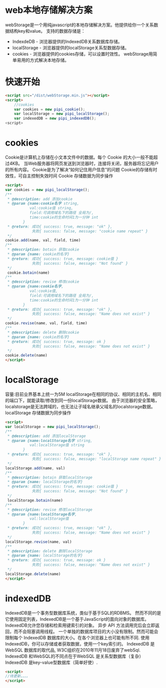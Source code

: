 <!--
 * @Author: pipi
 * @Email: pisenliang@gmail.com
 * @LastEditors: pipi
 * @Date: 2019-04-01 14:18:20
 * @LastEditTime: 2019-05-11 14:30:33
 -->

# web本地存储解决方案
webStorage是一个用纯javascript的本地存储解决方案。他提供给你一个关系数据结构key和value。
支持的数据存储是：
* IndexdeDB - 浏览器提供的IndexedDB关系数据库存储。
* localStorage - 浏览器提供的localStorage关系型数据存储。
* cookies - 浏览器提供的cookies存储，可以设置时效性。
webStorage用简单易用的方式解决本地存储。

# 快速开始
```HTML
<script src="/dist/webStorage.min.js"></script>
<script>
    //cookies
    var cookies = new pipi_cookie();
    var localStorage = new pipi_localStorage();
    var indexedDB = new pipi_indexedDB();
<script>
```
# cookies
Cookie是计算机上存储在小文本文件中的数据。每个 Cookie 的大小一般不能超过4KB。
当Web服务器将网页发送到浏览器时，连接将关闭，服务器将忘记用户的所有内容。
Cookie是为了解决“如何记住用户信息”的问题 
Cookie的存储有时效性，可自主控制失效时间
Cookie 存储数据为同步操作
```HTML
<script>
var cookies = new pipi_localStorage();
/**
 * @description: add 添加cookie
 * @param {name:cookie名字 string,
           val:cookie值 string,
           field:可调用域名下的路径 全局为/,
           time:cookie的生命时间1为一分钟 int
        } 
 * @return: 成功{ success: true, message: "ok" },
            失败{ success: false, message: "cookie name repeat" }
 */
cookie.add(name, val, field, time)
/**
 * @description: botain 获取cookie
 * @param {name: cookie的名字}
 * @return: 成功{ success: true, message: cookie值 }
            失败{ success: false, message: "Not found" }
 */
 cookie.botain(name)
/**
 * @description: revise 修改cookie
 * @param {name:cookie名字,
           val:cookie值,
           field:可调用域名下的路径 全局为/,
           time:cookie的生命时间1为一分钟 int
        } 
 * @return: 成功{ success: true, message: "ok" },
            失败{ success: false, message: "Name does not exist" }
 */
cookie.revise(name, val, field, time)
/**
 * @description: delete 删除cookie
 * @param {name: cookie的名字}
 * @return: 成功{ success: true, message: ok }
            失败{ success: false, message: "Name does not exist" }
 */
cookie.delete(name)
</script>
```
# localStorage
容量:目前业界基本上统一为5M
localStorage在相同的协议、相同的主机名、相同的端口下，就能读取/修改到同一份localStorage数据。
由于浏览器的安全策略，localstorage是无法跨域的，也无法让子域名继承父域名的localstorage数据。
localStorage 存储数据为同步操作
```HTML
<script>
var localStorage = new pipi_localStorage();
/**
 * @description: add 添加localStorage
 * @param {name:localStorage名字 string,
           val:localStorage值 string
        } 
 * @return: 成功{ success: true, message: "ok" },
            失败{ success: false, message: "localStorage name repeat" }
 */
localStorage.add(name, val)
/**
 * @description: botain 获取localStorage
 * @param {name: localStorage的名字}
 * @return: 成功{ success: true, message: cookie值 }
            失败{ success: false, message: "Not found" }
 */
 localStorage.botain(name)
/**
 * @description: revise 修改localStorage
 * @param {name:localStorage名字,
           val:localStorage值
        } 
 * @return: 成功{ success: true, message: "ok" },
            失败{ success: false, message: "Name does not exist" }
 */
localStorage.revise(name, val)
/**
 * @description: delete 删除localStorage
 * @param {name: localStorage的名字}
 * @return: 成功{ success: true, message: ok }
            失败{ success: false, message: "Name does not exist" }
 */
localStorage.delete(name)
</script>
```
# indexedDB
IndexedDB是一个事务型数据库系统，类似于基于SQL的RDBMS。 然而不同的是它使用固定列表，IndexedDB是一个基于JavaScript的面向对象的数据库。 IndexedDB允许您存储和检索用键索引的对象。
异步 API 方法调用完后会立即返回，而不会阻塞调用线程。
一个单独的数据库项目的大小没有限制。然而可能会限制每个 IndexedDB 数据库的大小。在各个浏览器上也可能有所不同.
使用IndexedDB，你可以存储或者获取数据，使用一个key索引的。
IndexedDB 是 WebSQL 数据库的取代品, W3C组织在2010年11月18日废弃了webSql.  IndexedDB 和WebSQL的不同点在于WebSQL 是关系型数据库（复杂）IndexedDB 是key-value型数据库（简单好使）.
```HTML
<script>
//待更新。。。。
</script>
```
